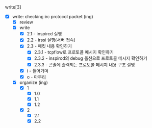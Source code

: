 write[3]

- [x]  write: checking irc protocol packet (ing)
    - [x]  review
    - [x]  write
        - [x]  2.1 - inspircd 실행
        - [x]  2.2 - irssi 실행(서버 접속)
        - [x]  2.3 - 패킷 내용 확인하기
            - [x]  2.3.1 - tcpflow로 프로토콜 메시지 확인하기
            - [x]  2.3.2 - inspircd의 debug 옵션으로 프로토콜 메시지 확인하기
            - [x]  2.3.3 - 콘솔에 출력되는 프로토콜 메시지 내용 구조 설명
        - [x]  i - 들어가며
        - [x]  o - 마무리
    - [x]  organize (ing)
        - [x]  1
            - [x]  1.0
            - [x]  1.1
            - [x]  1.2
        - [x]  2
            - [x]  2.1
            - [x]  2.2
